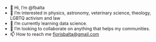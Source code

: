 - 👋 Hi, I’m @fbalta
- 👀 I’m interested in physics, astronomy, veterinary science, theology, LGBTQ activism and law
- 🌱 I’m currently learning data science.
- 💞️ I’m looking to collaborate on anything that helps my communities.
- 📫 How to reach me florisbalta@gmail.com

<!---
fbalta/fbalta is a ✨ special ✨ repository because its `README.md` (this file) appears on your GitHub profile.
You can click the Preview link to take a look at your changes.
--->
